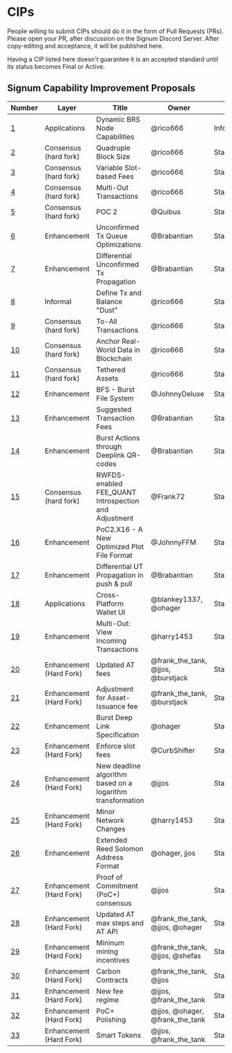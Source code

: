 # CIPs

People willing to submit CIPs should do it in the form of Pull Requests (PRs). Please open your PR, after discussion on the Signum Discord Server. After copy-editing and acceptance, it will be published here.

Having a CIP listed here doesn't guarantee it is an accepted standard until its status becomes Final or Active.

## Signum Capability Improvement Proposals

| Number                              | Layer                 | Title                                                 | Owner         | Type          | Status   |
| ----------------------------------- | --------------------- | ----------------------------------------------------- | ------------- | ------------- | -------- |
| [1](cip-0001.md "wikilink")  | Applications          | Dynamic BRS Node Capabilities                         | @rico666      | Informational | Active   |
| [2](cip-0002.md "wikilink")  | Consensus (hard fork) | Quadruple Block Size                                  | @rico666      | Standard      | Active   |
| [3](cip-0003.md "wikilink")  | Consensus (hard fork) | Variable Slot-based Fees                              | @rico666      | Standard      | Active   |
| [4](cip-0004.md "wikilink")  | Consensus (hard fork) | Multi-Out Transactions                                | @rico666      | Standard      | Active   |
| [5](cip-0005.md "wikilink")  | Consensus (hard fork) | POC 2                                                 | @Quibus       | Standard      | Active   |
| [6](cip-0006.md "wikilink")  | Enhancement           | Unconfirmed Tx Queue Optimizations                    | @Brabantian   | Standard      | Active   |
| [7](cip-0007.md "wikilink")  | Enhancement           | Differential Unconfirmed Tx Propagation               | @Brabantian   | Standard      | Active   |
| [8](cip-0008.md "wikilink")  | Informal              | Define Tx and Balance "Dust"                          | @rico666      | Standard      | Draft    |
| [9](cip-0009.md "wikilink")         | Consensus (hard fork) | To-All Transactions                                   | @rico666      | Standard      | Draft    |
| [10](cip-0010.md "wikilink") | Consensus (hard fork) | Anchor Real-World Data in Blockchain                  | @rico666      | Standard      | Draft    |
| [11](cip-0011.md "wikilink")        | Consensus (hard fork) | Tethered Assets                                       | @rico666      | Standard      | Draft    |
| [12](cip-0012.md "wikilink") | Enhancement           | BFS - Burst File System                               | @JohnnyDeluxe | Standard      | Draft    |
| [13](cip-0013.md "wikilink") | Enhancement           | Suggested Transaction Fees                            | @Brabantian   | Standard      | Active   |
| [14](cip-0014.md "wikilink")        | Enhancement           | Burst Actions through Deeplink QR-codes               | @Brabantian   | Standard      | Active   |
| [15](cip-0015.md "wikilink")        | Consensus (hard fork) | RWFDS-enabled FEE\_QUANT Introspection and Adjustment | @Frank72      | Standard      | Draft    |
| [16](cip-0016.md "wikilink")        | Enhancement           | PoC2.X16 - A New Optimized Plot File Format           | @JohnnyFFM    | Standard      | Draft    |
| [17](cip-0017.md "wikilink")        | Enhancement           | Differential UT Propagation in push & pull            | @Brabantian   | Standard      | Active |
| [18](cip-0018.md "wikilink")        | Applications           | Cross-Platform Wallet UI            | @blankey1337, @ohager   | Standard      | Active |
| [19](cip-0019.md "wikilink")        | Enhancement           | Multi-Out: View Incoming Transactions            | @harry1453   | Standard      | Active |
| [20](cip-0020.md "wikilink")        | Enhancement (Hard Fork)          | Updated AT fees            | @frank_the_tank, @jjos, @burstjack   | Standard      | Active |
| [21](cip-0021.md "wikilink")        | Enhancement (Hard Fork) | Adjustment for Asset-Issuance fee | @frank_the_tank, @burstjack   | Standard      | Active |
| [22](cip-0022.md "wikilink")        | Enhancement          | Burst Deep Link Specification  | @ohager   | Standard      | Active |
| [23](cip-0023.md "wikilink")        | Enhancement (Hard Fork) | Enforce slot fees  | @CurbShifter   | Standard      | Active |
| [24](cip-0024.md "wikilink")        | Enhancement (Hard Fork) | New deadline algorithm based on a logarithm transformation  | @jjos   | Standard      | Active |
| [25](cip-0025.md "wikilink")        | Enhancement (Hard Fork) | Minor Network Changes | @harry1453  | Standard      | Active |
| [26](cip-0026.md "wikilink")        | Enhancement | Extended Reed Solomon Address Format | @ohager, jjos  | Standard      | Active |
| [27](cip-0027.md "wikilink")        | Enhancement (Hard Fork) | Proof of Commitment (PoC+) consensus | @jjos   | Standard      | Active |
| [28](cip-0028.md "wikilink")        | Enhancement (Hard Fork) | Updated AT max steps and AT API | @frank_the_tank, @jjos, @ohager   | Standard      | Active |
| [29](cip-0029.md "wikilink")        | Enhancement (Hard Fork) | Mininum mining incentives | @frank_the_tank, @jjos, @shefas   | Standard      | Active |
| [30](cip-0030.md "wikilink")        | Enhancement (Hard Fork) | Carbon Contracts | @frank_the_tank, @jjos   | Standard      | Active |
| [31](cip-0031.md "wikilink")        | Enhancement (Hard Fork) | New fee regime |  @jjos, @frank_the_tank   | Standard      | Active |
| [32](cip-0032.md "wikilink")        | Enhancement (Hard Fork) | PoC+ Polishing |  @jjos, @ohager, @frank_the_tank   | Standard      | Active |
| [33](cip-0033.md "wikilink")        | Enhancement (Hard Fork) | Smart Tokens|  @jjos, @frank_the_tank   | Standard      | Draft |


<!-- IMPORTANT!  See the instructions at the top of this page, do NOT JUST add CIPs here! -->
